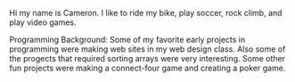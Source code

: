 Hi my name is Cameron. I like to ride my bike, play soccer, rock climb, and play video games. 

Programming Background:
Some of my favorite early projects in programming were making web sites in my web design class. Also some of the progects that required sorting arrays were very interesting. 
Some other fun projects were making a connect-four game and creating a poker game. 
